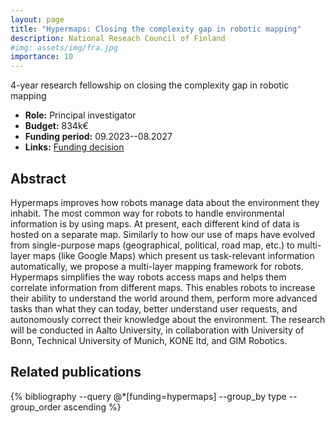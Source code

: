 ```yaml
---
layout: page
title: "Hypermaps: Closing the complexity gap in robotic mapping"
description: National Reseach Council of Finland
#img: assets/img/fra.jpg
importance: 10
---
```


4-year research fellowship on closing the complexity gap in robotic mapping

- **Role:** Principal investigator
- **Budget:** 834k€
- **Funding period:** 09.2023--08.2027
- **Links:** [Funding decision](https://research.fi/en/results/funding/78102)

## Abstract

Hypermaps improves how robots manage data about the environment they inhabit.
The most common way for robots to handle environmental information is by using
maps. At present, each different kind of data is hosted on a separate map.
Similarly to how our use of maps have evolved from single-purpose maps
(geographical, political, road map, etc.) to multi-layer maps (like Google Maps)
which present us task-relevant information automatically, we propose a
multi-layer mapping framework for robots. Hypermaps simplifies the way robots
access maps and helps them correlate information from different maps. This
enables robots to increase their ability to understand the world around them,
perform more advanced tasks than what they can today, better understand user
requests, and autonomously correct their knowledge about the environment. The
research will be conducted in Aalto University, in collaboration with University
of Bonn, Technical University of Munich, KONE ltd, and GIM Robotics.

## Related publications

<div class="publications">
    {% bibliography --query @*[funding=hypermaps] --group_by type --group_order ascending %}
</div>
